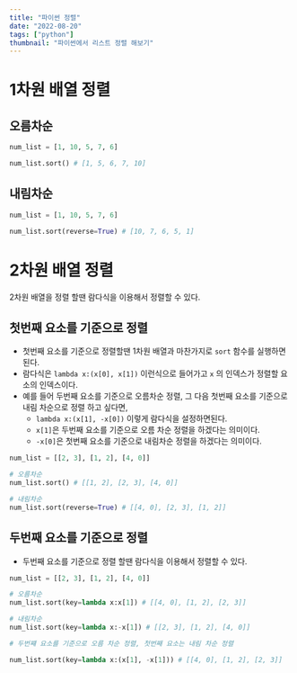 ```yaml
---
title: "파이썬 정렬"
date: "2022-08-20"
tags: ["python"]
thumbnail: "파이썬에서 리스트 정렬 해보기"
---
```


# 1차원 배열 정렬

## 오름차순

```python
num_list = [1, 10, 5, 7, 6]

num_list.sort() # [1, 5, 6, 7, 10]
```

## 내림차순

```python
num_list = [1, 10, 5, 7, 6]

num_list.sort(reverse=True) # [10, 7, 6, 5, 1]
```

# 2차원 배열 정렬

2차원 배열을 정렬 할땐 람다식을 이용해서 정렬할 수 있다.

## 첫번째 요소를 기준으로 정렬

- 첫번째 요소를 기준으로 정렬할땐 1차원 배열과 마찬가지로 `sort` 함수를 실행하면된다.
- 람다식은 `lambda x:(x[0], x[1])` 이런식으로 들어가고 `x` 의 인덱스가 정렬할 요소의 인덱스이다.
- 예를 들어 두번째 요소를 기준으로 오름차순 정렬, 그 다음 첫번째 요소를 기준으로 내림 차순으로 정렬 하고 싶다면,
  - `lambda x:(x[1], -x[0])` 이렇게 람다식을 설정하면된다.
  - `x[1]`은 두번째 요소를 기준으로 오름 차순 정렬을 하겠다는 의미이다.
  - `-x[0]`은 첫번째 요소를 기준으로 내림차순 정렬을 하겠다는 의미이다.

```python
num_list = [[2, 3], [1, 2], [4, 0]]

# 오름차순
num_list.sort() # [[1, 2], [2, 3], [4, 0]]

# 내림차순
num_list.sort(reverse=True) # [[4, 0], [2, 3], [1, 2]]
```

## 두번째 요소를 기준으로 정렬

- 두번째 요소를 기준으로 정렬 할땐 람다식을 이용해서 정렬할 수 있다.

```python
num_list = [[2, 3], [1, 2], [4, 0]]

# 오름차순
num_list.sort(key=lambda x:x[1]) # [[4, 0], [1, 2], [2, 3]]

# 내림차순
num_list.sort(key=lambda x:-x[1]) # [[2, 3], [1, 2], [4, 0]]

# 두번쨰 요소를 기준으로 오름 차순 정렬, 첫번째 요소는 내림 차순 정렬

num_list.sort(key=lambda x:(x[1], -x[1])) # [[4, 0], [1, 2], [2, 3]]
```
